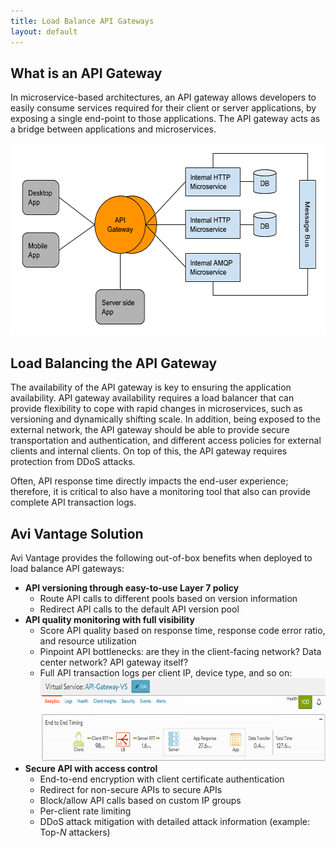 ```yaml
---
title: Load Balance API Gateways
layout: default
---
```

## What is an API Gateway

In microservice-based architectures, an API gateway allows developers to easily consume services required for their client or server applications, by exposing a single end-point to those applications. The API gateway acts as a bridge between applications and microservices.

<a href="img/API-Gateway.png"><img class="alignnone size-full wp-image-204" src="img/API-Gateway.png" alt="API Gateway" width="590" height="307"></a>

## Load Balancing the API Gateway

The availability of the API gateway is key to ensuring the application availability. API gateway availability requires a load balancer that can provide flexibility to cope with rapid changes in microservices, such as versioning and dynamically shifting scale. In addition, being exposed to the external network, the API gateway should be able to provide secure transportation and authentication, and different access policies for external clients and internal clients. On top of this, the API gateway requires protection from DDoS attacks.

Often, API response time directly impacts the end-user experience; therefore, it is critical to also have a monitoring tool that also can provide complete API transaction logs.

## Avi Vantage Solution

Avi Vantage provides the following out-of-box benefits when deployed to load balance API gateways:

* **API versioning through easy-to-use Layer 7 policy**  
    * Route API calls to different pools based on version information 
    * Redirect API calls to the default API version pool 
* **API quality monitoring with full visibility**  
    * Score API quality based on response time, response code error ratio, and resource utilization 
    * Pinpoint API bottlenecks: are they in the client-facing network? Data center network? API gateway itself? 
    * Full API transaction logs per client IP, device type, and so on: <a href="img/API-Gateway2.png"><img class="alignnone size-full wp-image-205" src="img/API-Gateway2.png" alt="API Gateway2" width="622" height="133"></a> 
* **Secure API with access control**  
    * End-to-end encryption with client certificate authentication 
    * Redirect for non-secure APIs to secure APIs 
    * Block/allow API calls based on custom IP groups 
    * Per-client rate limiting 
    * DDoS attack mitigation with detailed attack information (example: Top-*N* attackers)      
